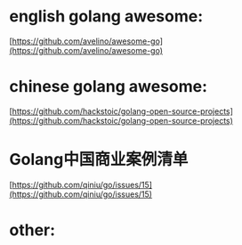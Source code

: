 english golang awesome:
========
[https://github.com/avelino/awesome-go](https://github.com/avelino/awesome-go)

chinese golang awesome:
========
[https://github.com/hackstoic/golang-open-source-projects](https://github.com/hackstoic/golang-open-source-projects)

Golang中国商业案例清单
========
[https://github.com/qiniu/go/issues/15](https://github.com/qiniu/go/issues/15)

other:
========

